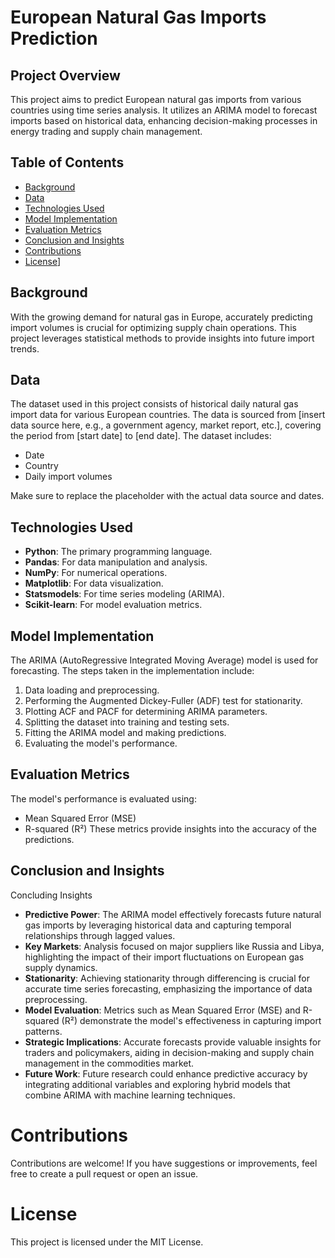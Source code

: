  # European Natural Gas Imports Prediction

## Project Overview
This project aims to predict European natural gas imports from various countries using time series analysis. It utilizes an ARIMA model to forecast imports based on historical data, enhancing decision-making processes in energy trading and supply chain management.

## Table of Contents
- [Background](#background)
- [Data](#data)
- [Technologies Used](#technologies-used)
- [Model Implementation](#model-implementation)
- [Evaluation Metrics](#evaluation-metrics)
- [Conclusion and Insights](#conclusion-and-insights)
- [Contributions](#contributions)
- [License](#license)]

## Background
With the growing demand for natural gas in Europe, accurately predicting import volumes is crucial for optimizing supply chain operations. This project leverages statistical methods to provide insights into future import trends.

## Data
The dataset used in this project consists of historical daily natural gas import data for various European countries. The data is sourced from [insert data source here, e.g., a government agency, market report, etc.], covering the period from [start date] to [end date]. The dataset includes:
- Date
- Country
- Daily import volumes

Make sure to replace the placeholder with the actual data source and dates.

## Technologies Used
- **Python**: The primary programming language.
- **Pandas**: For data manipulation and analysis.
- **NumPy**: For numerical operations.
- **Matplotlib**: For data visualization.
- **Statsmodels**: For time series modeling (ARIMA).
- **Scikit-learn**: For model evaluation metrics.

## Model Implementation
The ARIMA (AutoRegressive Integrated Moving Average) model is used for forecasting. The steps taken in the implementation include:
1. Data loading and preprocessing.
2. Performing the Augmented Dickey-Fuller (ADF) test for stationarity.
3. Plotting ACF and PACF for determining ARIMA parameters.
4. Splitting the dataset into training and testing sets.
5. Fitting the ARIMA model and making predictions.
6. Evaluating the model's performance.

## Evaluation Metrics
The model's performance is evaluated using:
- Mean Squared Error (MSE)
- R-squared (R²)
These metrics provide insights into the accuracy of the predictions.

## Conclusion and Insights
Concluding Insights
- **Predictive Power**: The ARIMA model effectively forecasts future natural gas imports by leveraging historical data and capturing temporal relationships through lagged values.
- **Key Markets**: Analysis focused on major suppliers like Russia and Libya, highlighting the impact of their import fluctuations on European gas supply dynamics.
- **Stationarity**: Achieving stationarity through differencing is crucial for accurate time series forecasting, emphasizing the importance of data preprocessing.
- **Model Evaluation**: Metrics such as Mean Squared Error (MSE) and R-squared (R²) demonstrate the model's effectiveness in capturing import patterns.
- **Strategic Implications**: Accurate forecasts provide valuable insights for traders and policymakers, aiding in decision-making and supply chain management in the commodities market.
- **Future Work**: Future research could enhance predictive accuracy by integrating additional variables and exploring hybrid models that combine ARIMA with machine learning techniques.


# Contributions
Contributions are welcome! If you have suggestions or improvements, feel free to create a pull request or open an issue.

# License
This project is licensed under the MIT License.

